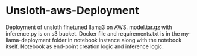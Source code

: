 # Unsloth-aws-Deployment
Deployment of unsloth finetuned llama3 on AWS.
model.tar.gz with inference.py is on s3 bucket. 
Docker file and requirements.txt is in the my-llama-deployment folder in notebook instance along with the notebook itself.
Notebook as end-point creation logic and inference logic.
